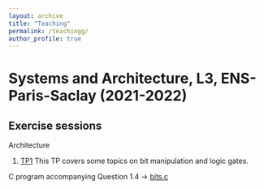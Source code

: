 ```yaml
---
layout: archive
title: "Teaching"
permalink: /teachingg/
author_profile: true
---
```


# Systems and Architecture, L3, ENS-Paris-Saclay (2021-2022)

## Exercise sessions

Architecture

1. [TP1](TP01/tp01_eng.pdf)
This TP covers some topics on bit manipulation and logic gates.

C program accompanying Question 1.4 -> [bits.c](TP01/bits.c)

